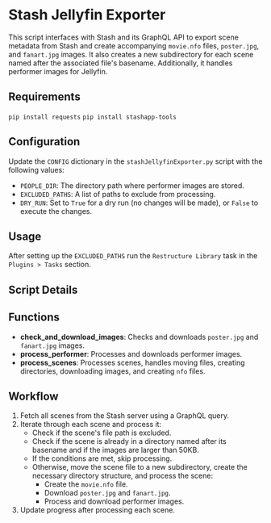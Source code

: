 # Stash Jellyfin Exporter

This script interfaces with Stash and its GraphQL API to export scene metadata from Stash and create accompanying `movie.nfo` files, `poster.jpg`, and `fanart.jpg` images. It also creates a new subdirectory for each scene named after the associated file's basename. Additionally, it handles performer images for Jellyfin.

## Requirements

`pip install requests`
`pip install stashapp-tools`

## Configuration

Update the `CONFIG` dictionary in the `stashJellyfinExporter.py` script with the following values:
- `PEOPLE_DIR`: The directory path where performer images are stored.
- `EXCLUDED_PATHS`: A list of paths to exclude from processing.
- `DRY_RUN`: Set to `True` for a dry run (no changes will be made), or `False` to execute the changes.

## Usage

After setting up the `EXCLUDED_PATHS` run the `Restructure Library` task in the `Plugins > Tasks` section.

## Script Details

## Functions

- **check_and_download_images**: Checks and downloads `poster.jpg` and `fanart.jpg` images.
- **process_performer**: Processes and downloads performer images.
- **process_scenes**: Processes scenes, handles moving files, creating directories, downloading images, and creating `nfo` files.

## Workflow

1. Fetch all scenes from the Stash server using a GraphQL query.
2. Iterate through each scene and process it:
    - Check if the scene's file path is excluded.
    - Check if the scene is already in a directory named after its basename and if the images are larger than 50KB.
    - If the conditions are met, skip processing.
    - Otherwise, move the scene file to a new subdirectory, create the necessary directory structure, and process the scene:
        - Create the `movie.nfo` file.
        - Download `poster.jpg` and `fanart.jpg`.
        - Process and download performer images.
3. Update progress after processing each scene.
